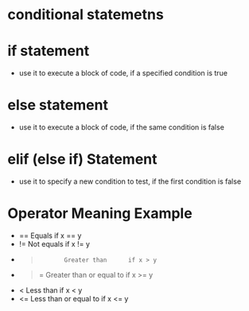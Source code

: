 # conditional statemetns

# if statement
* use it to execute a block of code, if a specified condition is true

# else statement
* use it to execute a block of code, if the same condition is false
# elif (else if) Statement
* use it to specify a new condition to test, if the first condition is false



# Operator	    Meaning	         Example
* ==	       Equals            if x == y
* !=	       Not equals	     if x != y
* >	           Greater than	     if x > y
* >=	       Greater than or equal to	if x >= y
* <	           Less than	       if x < y
* <=	       Less than or equal to	if x <= y